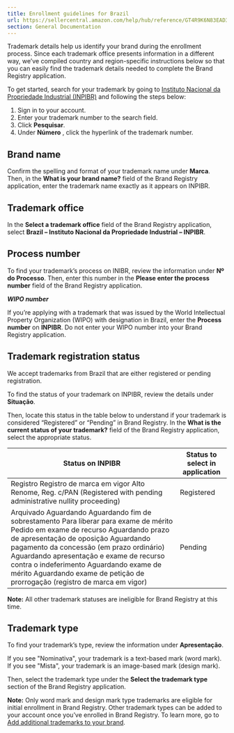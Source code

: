 ```yaml
---
title: Enrollment guidelines for Brazil
url: https://sellercentral.amazon.com/help/hub/reference/GT4R9K6N83EAD3DJ
section: General Documentation
---
```


Trademark details help us identify your brand during the enrollment process.
Since each trademark office presents information in a different way, we’ve
compiled country and region-specific instructions below so that you can easily
find the trademark details needed to complete the Brand Registry application.

To get started, search for your trademark by going to [Instituto Nacional da
Propriedade Industrial
(INPIBR)](https://busca.inpi.gov.br/pePI/jsp/marcas/Pesquisa_num_processo.jsp)
and following the steps below:  

  1. Sign in to your account.
  2. Enter your trademark number to the search field. 
  3. Click **Pesquisar**.
  4. Under **N****ú****mero** , click the hyperlink of the trademark number.

## Brand name

Confirm the spelling and format of your trademark name under **Marca**. Then,
in the **What is your brand name?** field of the Brand Registry application,
enter the trademark name exactly as it appears on INPIBR.

## Trademark office

In the **Select a trademark office** field of the Brand Registry application,
select **Brazil – Instituto Nacional da Propriedade Industrial – INPIBR**.

## Process number

To find your trademark’s process on INIBR, review the information under **Nº
do Processo**. Then, enter this number in the **Please enter the process
number** field of the Brand Registry application.

**_WIPO number_**

If you’re applying with a trademark that was issued by the World Intellectual
Property Organization (WIPO) with designation in Brazil, enter the **Process
number** on **INPIBR**. Do not enter your WIPO number into your Brand Registry
application.

## Trademark registration status

We accept trademarks from Brazil that are either registered or pending
registration.

To find the status of your trademark on INPIBR, review the details under
**Situação**.

Then, locate this status in the table below to understand if your trademark is
considered “Registered” or “Pending” in Brand Registry. In the **What is the
current status of your trademark?** field of the Brand Registry application,
select the appropriate status.

Status on INPIBR | Status to select in application  
---|---  
Registro Registro de marca em vigor Alto Renome, Reg. c/PAN (Registered with pending administrative nullity proceeding) | Registered  
Arquivado Aguardando Aguardando fim de sobrestamento Para liberar para exame de mérito Pedido em exame de recurso Aguardando prazo de apresentação de oposição Aguardando pagamento da concessão (em prazo ordinário) Aguardando apresentação e exame de recurso contra o indeferimento Aguardando exame de mérito Aguardando exame de petição de prorrogação (registro de marca em vigor) | Pending  
  
**Note:** All other trademark statuses are ineligible for Brand Registry at
this time.

## Trademark type

To find your trademark’s type, review the information under **Apresentação**.

If you see "Nominativa", your trademark is a text-based mark (word mark). If
you see "Mista", your trademark is an image-based mark (design mark).

Then, select the trademark type under the **Select the trademark type**
section of the Brand Registry application.

**Note:** Only word mark and design mark type trademarks are eligible for
initial enrollment in Brand Registry. Other trademark types can be added to
your account once you’ve enrolled in Brand Registry. To learn more, go to [Add
additional trademarks to your brand](/help/hub/reference/GQCYJTBSFZK8HGN6).

